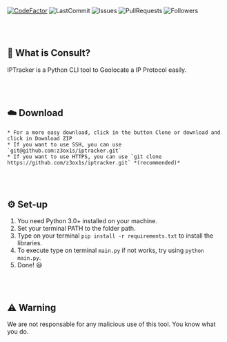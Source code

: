 [![CodeFactor](https://www.codefactor.io/repository/github/z3ox1s/iptracker/badge)](https://www.codefactor.io/repository/github/z3ox1s/iptracker)
![LastCommit](https://img.shields.io/github/last-commit/z3ox1s/iptracker)
![Issues](https://img.shields.io/github/issues/z3ox1s/iptracker)
![PullRequests](https://img.shields.io/github/issues-pr/z3ox1s/iptracker)
![Followers](https://img.shields.io/github/followers/z3ox1s?label=Follow)

<br><br>

## 🤔 What is Consult?
IPTracker is a Python CLI tool to Geolocate a IP Protocol easily.

<br><br>

## ☁️ Download
    * For a more easy download, click in the button Clone or download and click in Download ZIP
    * If you want to use SSH, you can use `git@github.com:z3ox1s/iptracker.git`
    * If you want to use HTTPS, you can use `git clone https://github.com/z3ox1s/iptracker.git` *(recommended)*

<br><br>

## ⚙️ Set-up
  1. You need Python 3.0+ installed on your machine.
  2. Set your terminal PATH to the folder path.
  3. Type on your terminal `pip install -r requirements.txt` to install the libraries.
  4. To execute type on terminal `main.py` if not works, try using `python main.py`.
  5. Done! 😃

<br><br>

## ⚠️ Warning
We are not responsable for any malicious use of this tool. You know what you do.
